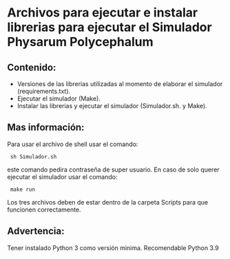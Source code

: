 # Archivos para ejecutar e instalar librerias para ejecutar el Simulador Physarum Polycephalum
## Contenido:
* Versiones de las librerias utilizadas al momento de elaborar el simulador (requirements.txt).
* Ejecutar el simulador (Make).
* Instalar las librerias y ejecutar el simulador (Simulador.sh. y Make).
## Mas información:
Para usar el archivo de shell usar el comando:
```
 sh Simulador.sh
``` 
este comando pedira contraseña de super usuario. En caso de solo querer ejecutar el simulador usar el comando:
```
 make run
``` 
Los tres archivos deben de estar dentro de la carpeta Scripts para que funcionen correctamente.
## Advertencia:
Tener instalado Python 3 como versión minima. Recomendable Python 3.9